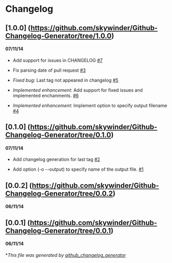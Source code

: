 # Changelog

## [1.0.0] (https://github.com/skywinder/Github-Changelog-Generator/tree/1.0.0)
#### 07/11/14
- Add support for issues in CHANGELOG [\#7](https://github.com/skywinder/Github-Changelog-Generator/pull/7)

- Fix parsing date of pull request [\#3](https://github.com/skywinder/Github-Changelog-Generator/pull/3)

- *Fixed bug:* Last tag not appeared in changelog [\#5](https://github.com/skywinder/Github-Changelog-Generator/issues/5)

- *Implemented enhancement:* Add support for fixed issues and implemented enchanments. [\#6](https://github.com/skywinder/Github-Changelog-Generator/issues/6)

- *Implemented enhancement:* Implement option to specify output filename [\#4](https://github.com/skywinder/Github-Changelog-Generator/issues/4)

## [0.1.0] (https://github.com/skywinder/Github-Changelog-Generator/tree/0.1.0)
#### 07/11/14
- Add changelog generation for last tag [\#2](https://github.com/skywinder/Github-Changelog-Generator/pull/2)

- Add option (-o --output) to specify name of the output file. [\#1](https://github.com/skywinder/Github-Changelog-Generator/pull/1)

## [0.0.2] (https://github.com/skywinder/Github-Changelog-Generator/tree/0.0.2)
#### 06/11/14
## [0.0.1] (https://github.com/skywinder/Github-Changelog-Generator/tree/0.0.1)
#### 06/11/14


**This file was generated by [github_changelog_generator](https://github.com/skywinder/Github-Changelog-Generator)*
